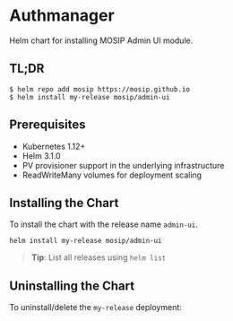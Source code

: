 # Authmanager

Helm chart for installing MOSIP Admin UI module.

## TL;DR

```console
$ helm repo add mosip https://mosip.github.io
$ helm install my-release mosip/admin-ui
```

## Prerequisites

- Kubernetes 1.12+
- Helm 3.1.0
- PV provisioner support in the underlying infrastructure
- ReadWriteMany volumes for deployment scaling

## Installing the Chart

To install the chart with the release name `admin-ui`.

```console
helm install my-release mosip/admin-ui
```

> **Tip**: List all releases using `helm list`

## Uninstalling the Chart

To uninstall/delete the `my-release` deployment:


